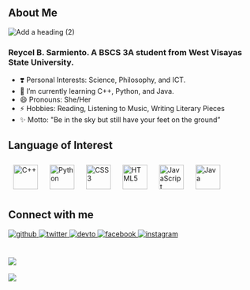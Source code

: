 ## About Me
![Add a heading (2)](https://github.com/xella-0925/xella-0925/assets/124006971/b2e09a54-4b3a-4266-be07-f37b4cc5aecf)

### <div align="left">Reycel B. Sarmiento. A BSCS 3A student from West Visayas State University.</div>  

- ❣️ Personal Interests: Science, Philosophy, and ICT.  
- 🌱 I’m currently learning C++, Python, and Java.  
- 😄 Pronouns: She/Her  
- ⚡ Hobbies: Reading, Listening to Music, Writing Literary Pieces  
- ✨ Motto: "Be in the sky but still have your feet on the ground”   

## Language of Interest

<div align="left">  
<a href="https://www.cplusplus.com/" target="_blank"><img style="margin: 10px" src="https://profilinator.rishav.dev/skills-assets/cplusplus-original.svg" alt="C++" height="50" /></a>  
<a href="https://www.python.org/" target="_blank"><img style="margin: 10px" src="https://profilinator.rishav.dev/skills-assets/python-original.svg" alt="Python" height="50" /></a>  
<a href="https://www.w3schools.com/css/" target="_blank"><img style="margin: 10px" src="https://profilinator.rishav.dev/skills-assets/css3-original-wordmark.svg" alt="CSS3" height="50" /></a>  
<a href="https://en.wikipedia.org/wiki/HTML5" target="_blank"><img style="margin: 10px" src="https://profilinator.rishav.dev/skills-assets/html5-original-wordmark.svg" alt="HTML5" height="50" /></a>  
<a href="https://www.javascript.com/" target="_blank"><img style="margin: 10px" src="https://profilinator.rishav.dev/skills-assets/javascript-original.svg" alt="JavaScript" height="50" /></a>  
<a href="https://www.java.com/" target="_blank"><img style="margin: 10px" src="https://profilinator.rishav.dev/skills-assets/java-original-wordmark.svg" alt="Java" height="50" /></a>  
</div>  

## Connect with me  
<div align="left">
<a href="https://github.com/xella-0925" target="_blank">
<img src=https://img.shields.io/badge/github-%2324292e.svg?&style=for-the-badge&logo=github&logoColor=white alt=github style="margin-bottom: 5px;" />
</a>
<a href="https://twitter.com/gorgeousreyrey" target="_blank">
<img src=https://img.shields.io/badge/twitter-%2300acee.svg?&style=for-the-badge&logo=twitter&logoColor=white alt=twitter style="margin-bottom: 5px;" />
</a>
<a href="https://dev.to/xella-0925" target="_blank">
<img src=https://img.shields.io/badge/dev.to-%2308090A.svg?&style=for-the-badge&logo=dev.to&logoColor=white alt=devto style="margin-bottom: 5px;" />
</a>
<a href="https://www.facebook.com/ravishingbeauty25" target="_blank">
<img src=https://img.shields.io/badge/facebook-%232E87FB.svg?&style=for-the-badge&logo=facebook&logoColor=white alt=facebook style="margin-bottom: 5px;" />
</a>
<a href="https://instagram.com/gorgeousreyrey_25" target="_blank">
<img src=https://img.shields.io/badge/instagram-%23000000.svg?&style=for-the-badge&logo=instagram&logoColor=white alt=instagram style="margin-bottom: 5px;" />
</a>  
</div>  
  

<br/>  

<br/>  

<div align="left"><img src="https://spotify-github-profile.vercel.app/api/view?uid=d12h4r481e0asdsbunjrm4iyr&cover_image=false&theme=default&show_offline=false&background_color=121212&interchange=false" /></div>  


<br/>  

<div align="left">
<img src="https://komarev.com/ghpvc/?username=dxella-0925&&style=flat-square" align="center" />
</div>  

<br />
